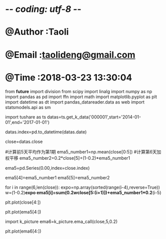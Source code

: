 # -*- coding: utf-8 -*-
# @Author :Taoli
# @Email :taolideng@gmail.com
# @Time :2018-03-23 13:30:04
from __future__ import division
from scipy import linalg
import numpy as np
import pandas as pd
import ffn
import math
import matplotlib.pyplot as plt
import datetime as dt
import pandas_datareader.data as web
import statsmodels.api as sm

import tushare as ts
datas=ts.get_k_data('000001',start='2014-01-01',end='2017-01-01')

datas.index=pd.to_datetime(datas.date)

close=datas.close

#计算前5天平均作为第1期
ema5_number1=np.mean(close[0:5])
#计算第6天加权平移
ema5_number2=0.2*close[5]+(1-0.2)*ema5_number1

ema5=pd.Series(0.00,index=close.index)

ema5[4]=ema5_number1
ema5[5]=ema5_number2

for i in range(6,len(close)):
    expo=np.array(sorted(range(i-4),reverse=True))
    w=(1-0.2)**expo
    ema5[i]=sum(0.2*w*close[5:(i+1)])+ema5_number1*0.2**(i-5)

plt.plot(close[4:])

plt.plot(ema5[4:])

import k_picture
ema6=k_picture.ema_call(close,5,0.2)

plt.plot(ema6[4:])
